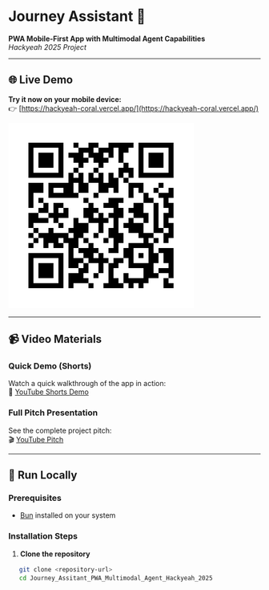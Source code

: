 # Journey Assistant 🚗

**PWA Mobile-First App with Multimodal Agent Capabilities**  
*Hackyeah 2025 Project*

---

## 🌐 Live Demo

**Try it now on your mobile device:**  
👉 [https://hackyeah-coral.vercel.app/](https://hackyeah-coral.vercel.app/)

![Journey Assistant App](./public/Journey_Asistant.png)

---

## 📹 Video Materials

### Quick Demo (Shorts)
Watch a quick walkthrough of the app in action:  
🎥 [YouTube Shorts Demo](https://youtube.com/shorts/cRoiN6evxZs?si=bi5NMdRDYy0qRR8F)

### Full Pitch Presentation
See the complete project pitch:  
🎬 [YouTube Pitch](https://youtu.be/gzXHBUHc9sM)

---

## 🚀 Run Locally

### Prerequisites
- [Bun](https://bun.sh/) installed on your system

### Installation Steps

1. **Clone the repository**
```bash
   git clone <repository-url>
   cd Journey_Assitant_PWA_Multimodal_Agent_Hackyeah_2025